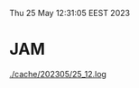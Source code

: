 Thu 25 May 12:31:05 EEST 2023
# JAM
<a href='./cache/202305/25_12.log'>./cache/202305/25_12.log</a>
